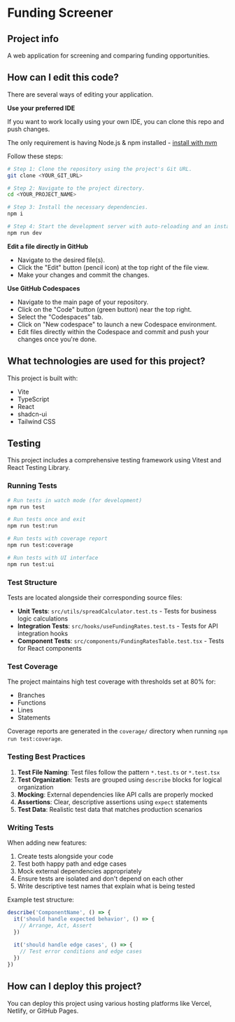 # Funding Screener

## Project info

A web application for screening and comparing funding opportunities.

## How can I edit this code?

There are several ways of editing your application.

**Use your preferred IDE**

If you want to work locally using your own IDE, you can clone this repo and push changes.

The only requirement is having Node.js & npm installed - [install with nvm](https://github.com/nvm-sh/nvm#installing-and-updating)

Follow these steps:

```sh
# Step 1: Clone the repository using the project's Git URL.
git clone <YOUR_GIT_URL>

# Step 2: Navigate to the project directory.
cd <YOUR_PROJECT_NAME>

# Step 3: Install the necessary dependencies.
npm i

# Step 4: Start the development server with auto-reloading and an instant preview.
npm run dev
```

**Edit a file directly in GitHub**

- Navigate to the desired file(s).
- Click the "Edit" button (pencil icon) at the top right of the file view.
- Make your changes and commit the changes.

**Use GitHub Codespaces**

- Navigate to the main page of your repository.
- Click on the "Code" button (green button) near the top right.
- Select the "Codespaces" tab.
- Click on "New codespace" to launch a new Codespace environment.
- Edit files directly within the Codespace and commit and push your changes once you're done.

## What technologies are used for this project?

This project is built with:

- Vite
- TypeScript
- React
- shadcn-ui
- Tailwind CSS

## Testing

This project includes a comprehensive testing framework using Vitest and React Testing Library.

### Running Tests

```bash
# Run tests in watch mode (for development)
npm run test

# Run tests once and exit
npm run test:run

# Run tests with coverage report
npm run test:coverage

# Run tests with UI interface
npm run test:ui
```

### Test Structure

Tests are located alongside their corresponding source files:

- **Unit Tests**: `src/utils/spreadCalculator.test.ts` - Tests for business logic calculations
- **Integration Tests**: `src/hooks/useFundingRates.test.ts` - Tests for API integration hooks
- **Component Tests**: `src/components/FundingRatesTable.test.tsx` - Tests for React components

### Test Coverage

The project maintains high test coverage with thresholds set at 80% for:
- Branches
- Functions
- Lines
- Statements

Coverage reports are generated in the `coverage/` directory when running `npm run test:coverage`.

### Testing Best Practices

1. **Test File Naming**: Test files follow the pattern `*.test.ts` or `*.test.tsx`
2. **Test Organization**: Tests are grouped using `describe` blocks for logical organization
3. **Mocking**: External dependencies like API calls are properly mocked
4. **Assertions**: Clear, descriptive assertions using `expect` statements
5. **Test Data**: Realistic test data that matches production scenarios

### Writing Tests

When adding new features:

1. Create tests alongside your code
2. Test both happy path and edge cases
3. Mock external dependencies appropriately
4. Ensure tests are isolated and don't depend on each other
5. Write descriptive test names that explain what is being tested

Example test structure:
```typescript
describe('ComponentName', () => {
  it('should handle expected behavior', () => {
    // Arrange, Act, Assert
  })
  
  it('should handle edge cases', () => {
    // Test error conditions and edge cases
  })
})
```

## How can I deploy this project?

You can deploy this project using various hosting platforms like Vercel, Netlify, or GitHub Pages.